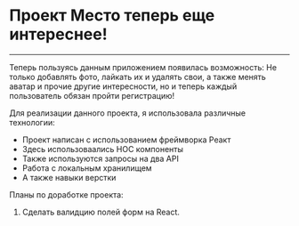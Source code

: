  # Проект Место теперь еще интереснее! 
 ___
Теперь пользуясь данным приложением появилась возможность:
Не только добавлять фото, лайкать их и удалять свои,
а также менять аватар и прочие другие интересности, но и теперь
каждый пользователь обязан пройти регистрацию!

Для реализации данного проекта, я использовала различные технологии:
* Проект написан с использованием фреймворка Реакт
* Здесь использоваались НОС компоненты
* Также используются запросы на два API
* Работа с локальным хранилищем
* А также навыки верстки 

Планы по доработке проекта: 

1. Сделать валидцию полей форм на React.
